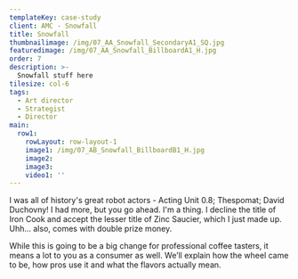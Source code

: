 ```yaml
---
templateKey: case-study
client: AMC - Snowfall
title: Snowfall
thumbnailimage: /img/07_AA_Snowfall_SecondaryA1_SQ.jpg
featuredimage: /img/07_AA_Snowfall_BillboardA1_H.jpg
order: 7
description: >-
  Snowfall stuff here
tilesize: col-6
tags:
  - Art director
  - Strategist
  - Director
main:
  row1:
    rowLayout: row-layout-1
    image1: /img/07_AB_Snowfall_BillboardB1_H.jpg
    image2:
    image3:    
    video1: ''
---
```

I was all of history's great robot actors - Acting Unit 0.8; Thespomat; David Duchovny! I had more, but you go ahead. I'm a thing. I decline the title of Iron Cook and accept the lesser title of Zinc Saucier, which I just made up. Uhh… also, comes with double prize money.

While this is going to be a big change for professional coffee tasters, it means a lot to you as a consumer as well. We’ll explain how the wheel came to be, how pros use it and what the flavors actually mean.
